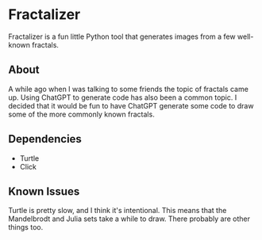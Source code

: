 # Fractalizer
Fractalizer is a fun little Python tool that generates images from a few well-known fractals.
## About
A while ago when I was talking to some friends the topic of fractals came up.  Using ChatGPT
to generate code has also been a common topic.  I decided that it would be fun to have
ChatGPT generate some code to draw some of the more commonly known fractals.
## Dependencies
 - Turtle
 - Click

## Known Issues
Turtle is pretty slow, and I think it's intentional.  This means that the Mandelbrodt and Julia
sets take a while to draw.  There probably are other things too.
